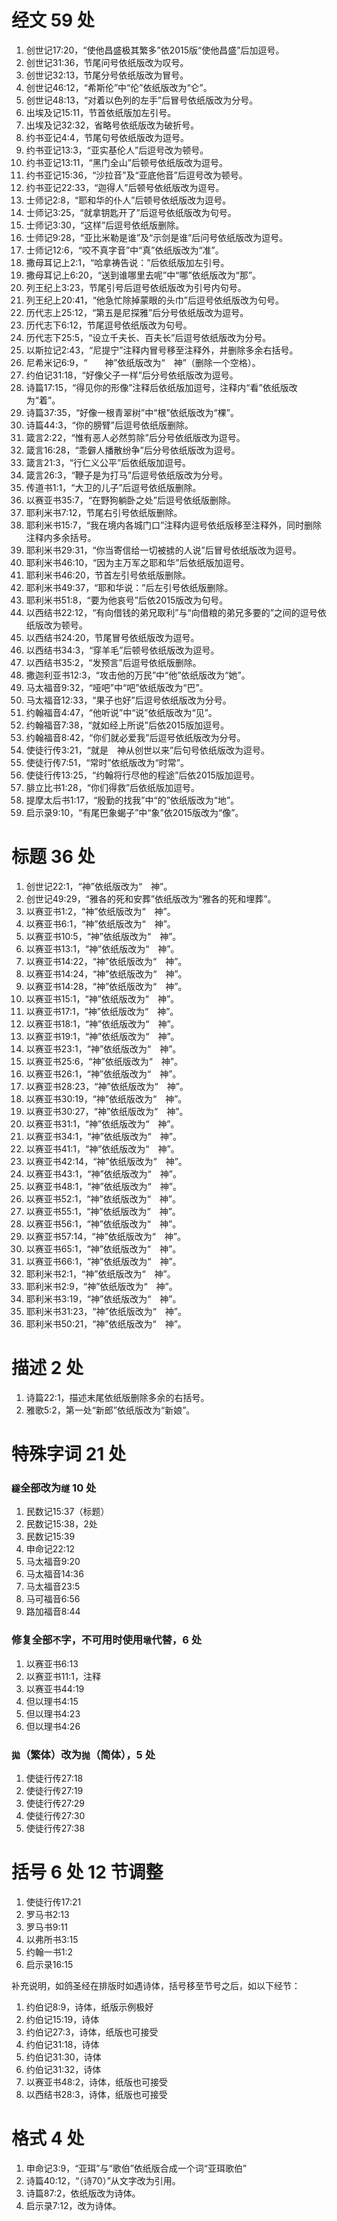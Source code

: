 # 经文 59 处
1. 创世记17:20，“使他昌盛极其繁多”依2015版“使他昌盛”后加逗号。
1. 创世记31:36，节尾问号依纸版改为叹号。
1. 创世记32:13，节尾分号依纸版改为冒号。
1. 创世记46:12，“希斯伦”中“伦”依纸版改为“仑”。
1. 创世记48:13，“对着以色列的左手”后冒号依纸版改为分号。
1. 出埃及记15:11，节首依纸版加左引号。
1. 出埃及记32:32，省略号依纸版改为破折号。
1. 约书亚记4:4，节尾句号依纸版改为逗号。
1. 约书亚记13:3，“亚实基伦人”后逗号改为顿号。
1. 约书亚记13:11，“黑门全山”后顿号依纸版改为逗号。
1. 约书亚记15:36，“沙拉音”及“亚底他音”后逗号改为顿号。
1. 约书亚记22:33，“迦得人”后顿号依纸版改为逗号。
1. 士师记2:8，“耶和华的仆人”后顿号依纸版改为逗号。
1. 士师记3:25，“就拿钥匙开了”后逗号依纸版改为句号。
1. 士师记3:30，“这样”后逗号依纸版删除。
1. 士师记9:28，“亚比米勒是谁”及“示剑是谁”后问号依纸版改为逗号。
1. 士师记12:6，“咬不真字音”中“真”依纸版改为“准”。
1. 撒母耳记上2:1，“哈拿祷告说：”后依纸版加左引号。
1. 撒母耳记上6:20，“送到谁哪里去呢”中“哪”依纸版改为“那”。
1. 列王纪上3:23，节尾引号后逗号依纸版改为引号内句号。
1. 列王纪上20:41，“他急忙除掉蒙眼的头巾”后逗号依纸版改为句号。
1. 历代志上25:12，“第五是尼探雅”后分号依纸版改为逗号。
1. 历代志下6:12，节尾逗号依纸版改为句号。
1. 历代志下25:5，“设立千夫长、百夫长”后逗号依纸版改为分号。
1. 以斯拉记2:43，“尼提宁”注释内冒号移至注释外，并删除多余右括号。
1. 尼希米记6:9，“　　神”依纸版改为“　神”（删除一个空格）。
1. 约伯记31:18，“好像父子一样”后分号依纸版改为逗号。
1. 诗篇17:15，“得见你的形像”注释后依纸版加逗号，注释内“看”依纸版改为“着”。
1. 诗篇37:35，“好像一根青翠树”中“根”依纸版改为“棵”。
1. 诗篇44:3，“你的膀臂”后逗号依纸版删除。
1. 箴言2:22，“惟有恶人必然剪除”后分号依纸版改为逗号。
1. 箴言16:28，“乖僻人播散纷争”后分号依纸版改为逗号。
1. 箴言21:3，“行仁义公平”后依纸版加逗号。
1. 箴言26:3，“鞭子是为打马”后逗号依纸版改为分号。
1. 传道书1:1，“大卫的儿子”后逗号依纸版删除。
1. 以赛亚书35:7，“在野狗躺卧之处”后逗号依纸版删除。
1. 耶利米书7:12，节尾右引号依纸版删除。
1. 耶利米书15:7，“我在境内各城门口”注释内逗号依纸版移至注释外，同时删除注释内多余括号。
1. 耶利米书29:31，“你当寄信给一切被掳的人说”后冒号依纸版改为逗号。
1. 耶利米书46:10，“因为主万军之耶和华”后依纸版加逗号。
1. 耶利米书46:20，节首左引号依纸版删除。
1. 耶利米书49:37，“耶和华说：”后左引号依纸版删除。
1. 耶利米书51:8，“要为他哀号”后依2015版改为句号。
1. 以西结书22:12，“有向借钱的弟兄取利”与“向借粮的弟兄多要的”之间的逗号依纸版改为顿号。
1. 以西结书24:20，节尾冒号依纸版改为逗号。
1. 以西结书34:3，“穿羊毛”后顿号依纸版改为逗号。
1. 以西结书35:2，“发预言”后逗号依纸版删除。
1. 撒迦利亚书12:3，“攻击他的万民”中“他”依纸版改为“她”。
1. 马太福音9:32，“哑吧”中“吧”依纸版改为“巴”。
1. 马太福音12:33，“果子也好”后逗号依纸版改为分号。
1. 约翰福音4:47，“他听说”中“说”依纸版改为“见”。
1. 约翰福音7:38，“就如经上所说”后依2015版加逗号。
1. 约翰福音8:42，“你们就必爱我”后逗号依纸版改为分号。
1. 使徒行传3:21，“就是　神从创世以来”后句号依纸版改为逗号。
1. 使徒行传7:51，“常时”依纸版改为“时常”。
1. 使徒行传13:25，“约翰将行尽他的程途”后依2015版加逗号。
1. 腓立比书1:28，“你们得救”后依纸版加逗号。
1. 提摩太后书1:17，“殷勤的找我”中“的”依纸版改为“地”。
1. 启示录9:10，“有尾巴象蝎子”中“象”依2015版改为“像”。

# 标题 36 处
1. 创世记22:1，“神”依纸版改为“　神”。
1. 创世记49:29，“雅各的死和安葬”依纸版改为“雅各的死和埋葬”。
1. 以赛亚书1:2，“神”依纸版改为“　神”。
1. 以赛亚书6:1，“神”依纸版改为“　神”。
1. 以赛亚书10:5，“神”依纸版改为“　神”。
1. 以赛亚书13:1，“神”依纸版改为“　神”。
1. 以赛亚书14:22，“神”依纸版改为“　神”。
1. 以赛亚书14:24，“神”依纸版改为“　神”。
1. 以赛亚书14:28，“神”依纸版改为“　神”。
1. 以赛亚书15:1，“神”依纸版改为“　神”。
1. 以赛亚书17:1，“神”依纸版改为“　神”。
1. 以赛亚书18:1，“神”依纸版改为“　神”。
1. 以赛亚书19:1，“神”依纸版改为“　神”。
1. 以赛亚书23:1，“神”依纸版改为“　神”。
1. 以赛亚书25:6，“神”依纸版改为“　神”。
1. 以赛亚书26:1，“神”依纸版改为“　神”。
1. 以赛亚书28:23，“神”依纸版改为“　神”。
1. 以赛亚书30:19，“神”依纸版改为“　神”。
1. 以赛亚书30:27，“神”依纸版改为“　神”。
1. 以赛亚书31:1，“神”依纸版改为“　神”。
1. 以赛亚书34:1，“神”依纸版改为“　神”。
1. 以赛亚书41:1，“神”依纸版改为“　神”。
1. 以赛亚书42:14，“神”依纸版改为“　神”。
1. 以赛亚书43:1，“神”依纸版改为“　神”。
1. 以赛亚书48:1，“神”依纸版改为“　神”。
1. 以赛亚书52:1，“神”依纸版改为“　神”。
1. 以赛亚书55:1，“神”依纸版改为“　神”。
1. 以赛亚书56:1，“神”依纸版改为“　神”。
1. 以赛亚书57:14，“神”依纸版改为“　神”。
1. 以赛亚书65:1，“神”依纸版改为“　神”。
1. 以赛亚书66:1，“神”依纸版改为“　神”。
1. 耶利米书2:1，“神”依纸版改为“　神”。
1. 耶利米书2:9，“神”依纸版改为“　神”。
1. 耶利米书3:19，“神”依纸版改为“　神”。
1. 耶利米书31:23，“神”依纸版改为“　神”。
1. 耶利米书50:21，“神”依纸版改为“　神”。

# 描述 2 处
1. 诗篇22:1，描述末尾依纸版删除多余的右括号。
1. 雅歌5:2，第一处“新郎”依纸版改为“新娘”。

# 特殊字词 21 处
### `繸`全部改为`䍁` 10 处
1. 民数记15:37（标题）
1. 民数记15:38，2处
1. 民数记15:39
1. 申命记22:12
1. 马太福音9:20
1. 马太福音14:36
1. 马太福音23:5
1. 马可福音6:56
1. 路加福音8:44

### 修复全部`𣎴`字，不可用时使用`墩`代替，6 处
1. 以赛亚书6:13
1. 以赛亚书11:1，注释
1. 以赛亚书44:19
1. 但以理书4:15
1. 但以理书4:23
1. 但以理书4:26

### `拋`（繁体）改为`抛`（简体），5 处
1. 使徒行传27:18
1. 使徒行传27:19
1. 使徒行传27:29
1. 使徒行传27:30
1. 使徒行传27:38

# 括号 6 处 12 节调整

1. 使徒行传17:21
1. 罗马书2:13
1. 罗马书9:11
1. 以弗所书3:15
1. 约翰一书1:2
1. 启示录16:15

补充说明，如鸽圣经在排版时如遇诗体，括号移至节号之后，如以下经节：

1. 约伯记8:9，诗体，纸版示例极好
1. 约伯记15:19，诗体
1. 约伯记27:3，诗体，纸版也可接受
1. 约伯记31:18，诗体
1. 约伯记31:30，诗体
1. 约伯记31:32，诗体
1. 以赛亚书48:2，诗体，纸版也可接受
1. 以西结书28:3，诗体，纸版也可接受

# 格式 4 处
1. 申命记3:9，“亚珥”与“歌伯”依纸版合成一个词“亚珥歌伯”
1. 诗篇40:12，“（诗70）”从文字改为引用。
1. 诗篇87:2，依纸版改为诗体。
1. 启示录7:12，改为诗体。
